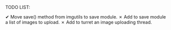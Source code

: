 TODO LIST:

✔ Move save() method from imgutils to save module. 
✗ Add to save module a list of images to upload. 
✗ Add to turret an image uploading thread. 
